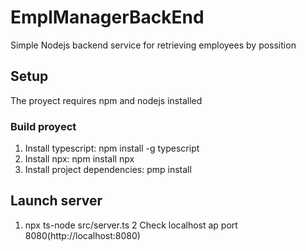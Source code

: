 # EmplManagerBackEnd

Simple Nodejs backend service for retrieving
employees by possition

## Setup

The proyect requires npm and nodejs installed

### Build proyect

1. Install typescript: npm install -g typescript
2. Install npx: npm install npx
3. Install project dependencies: pmp install

## Launch server

1. npx ts-node src/server.ts
2 Check localhost ap port 8080(http://localhost:8080)


